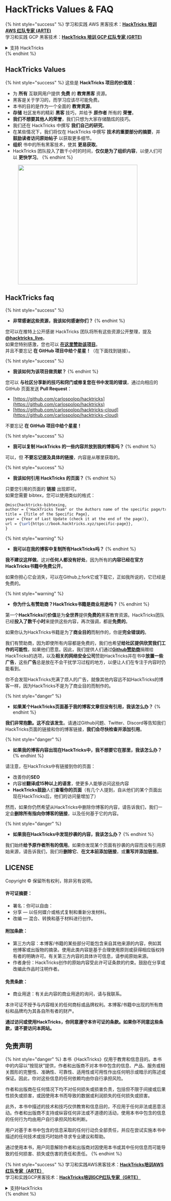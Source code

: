 # HackTricks Values & FAQ

{% hint style="success" %}
学习和实践 AWS 黑客技术：<img src="/.gitbook/assets/arte.png" alt="" data-size="line">[**HackTricks 培训 AWS 红队专家 (ARTE)**](https://training.hacktricks.xyz/courses/arte)<img src="/.gitbook/assets/arte.png" alt="" data-size="line">\
学习和实践 GCP 黑客技术：<img src="/.gitbook/assets/grte.png" alt="" data-size="line">[**HackTricks 培训 GCP 红队专家 (GRTE)**<img src="/.gitbook/assets/grte.png" alt="" data-size="line">](https://training.hacktricks.xyz/courses/grte)

<details>

<summary>支持 HackTricks</summary>

* 查看 [**订阅计划**](https://github.com/sponsors/carlospolop)!
* **加入** 💬 [**Discord 群组**](https://discord.gg/hRep4RUj7f) 或 [**Telegram 群组**](https://t.me/peass) 或 **关注** 我们的 **Twitter** 🐦 [**@hacktricks\_live**](https://twitter.com/hacktricks\_live)**.**
* **通过向** [**HackTricks**](https://github.com/carlospolop/hacktricks) 和 [**HackTricks Cloud**](https://github.com/carlospolop/hacktricks-cloud) GitHub 仓库提交 PR 来分享黑客技巧。

</details>
{% endhint %}

## HackTricks Values

{% hint style="success" %}
这些是 **HackTricks 项目的价值观**：

* 为 **所有** 互联网用户提供 **免费** 的 **教育黑客** 资源。
* 黑客是关于学习的，而学习应该尽可能免费。
* 本书的目的是作为一个全面的 **教育资源**。
* **存储** 社区发布的精彩 **黑客** 技巧，并给予 **原作者** 所有的 **荣誉**。
* **我们不想要其他人的荣誉**，我们只想为大家存储酷炫的技巧。
* 我们还在 HackTricks 中撰写 **我们自己的研究**。
* 在某些情况下，我们将仅在 HackTricks 中撰写 **技术的重要部分的摘要**，并 **鼓励读者访问原始帖子** 以获取更多细节。
* **组织** 书中的所有黑客技术，使其 **更易获取**。
* HackTricks 团队投入了数千小时的时间，**仅仅是为了组织内容**，以便人们可以 **更快学习**。
{% endhint %}

<figure><img src="../.gitbook/assets/hack tricks gif.gif" alt="" width="375"><figcaption></figcaption></figure>

## HackTricks faq

{% hint style="success" %}
* **非常感谢这些资源，我该如何感谢你们？**
{% endhint %}

您可以在推特上公开感谢 HackTricks 团队将所有这些资源公开整理，提及 [**@hacktricks\_live**](https://twitter.com/hacktricks\_live)。\
如果您特别感激，您也可以 [**在这里赞助该项目**](https://github.com/sponsors/carlospolop)。\
并且不要忘记 **在 GitHub 项目中给个星星！**（在下面找到链接）。

{% hint style="success" %}
* **我该如何为该项目做贡献？**
{% endhint %}

您可以 **与社区分享新的技巧和窍门或修复您在书中发现的错误**，通过向相应的 GitHub 页面发送 **Pull Request**：

* [https://github.com/carlospolop/hacktricks](https://github.com/carlospolop/hacktricks)
* [https://github.com/carlospolop/hacktricks-cloud](https://github.com/carlospolop/hacktricks-cloud)

不要忘记 **在 GitHub 项目中给个星星！**

{% hint style="success" %}
* **我可以复制 HackTricks 的一些内容并放到我的博客吗？**
{% endhint %}

可以，但 **不要忘记提及具体的链接**，内容是从哪里获取的。

{% hint style="success" %}
* **我该如何引用 HackTricks 的页面？**
{% endhint %}

只要您引用的页面的 **链接** 出现即可。\
如果您需要 bibtex，您可以使用类似的格式：
```latex
@misc{hacktricks-bibtexing,
author = {"HackTricks Team" or the Authors name of the specific page/trick},
title = {Title of the Specific Page},
year = {Year of Last Update (check it at the end of the page)},
url = {\url{https://book.hacktricks.xyz/specific-page}},
}
```
{% hint style="warning" %}
* **我可以在我的博客中复制所有HackTricks吗？**
{% endhint %}

**我不建议这样做**。这对**任何人都没有好处**，因为所有的**内容已经在官方HackTricks书籍中免费公开**。

如果你担心它会消失，可以在Github上fork它或下载它，正如我所说的，它已经是免费的。

{% hint style="warning" %}
* **你为什么有赞助商？HackTricks书籍是商业用途吗？**
{% endhint %}

第一个**HackTricks**的**价值**是为**全世界**提供**免费的**黑客教育资源。HackTricks团队已经**投入了数千小时**来提供这些内容，再次强调，都是**免费的**。

如果你认为HackTricks书籍是为了**商业目的**而制作的，你是**完全错误的**。

我们有赞助商，因为即使所有内容都是免费的，我们也希望**给社区提供欣赏我们工作的可能性**，如果他们愿意。因此，我们提供人们通过[**Github赞助商**](https://github.com/sponsors/carlospolop)捐赠给HackTricks的选项，以及**相关的网络安全公司**赞助HackTricks并在书中**放置一些广告**，这些**广告**总是放在不会干扰学习过程的地方，以便让人们在专注于内容时仍能看到。

你不会发现HackTricks充满了烦人的广告，就像其他内容远不如HackTricks的博客一样，因为HackTricks不是为了商业目的而制作的。

{% hint style="danger" %}
* **如果某个HackTricks页面基于我的博客文章但没有引用，我该怎么办？**
{% endhint %}

**我们非常抱歉。这不应该发生**。请通过Github问题、Twitter、Discord等告知我们HackTricks页面的链接和你的博客链接，**我们会尽快检查并添加引用**。

{% hint style="danger" %}
* **如果我的博客内容出现在HackTricks中，我不想要它在那里，我该怎么办？**
{% endhint %}

请注意，在HackTricks中有链接到你的页面：

* 改善你的**SEO**
* 内容被**翻译成15种以上的语言**，使更多人能够访问这些内容
* **HackTricks鼓励**人们**查看你的页面**（有几个人提到，自从他们的某个页面出现在HackTricks后，他们的访问量增加了）

然而，如果你仍然希望从HackTricks中删除你博客的内容，请告诉我们，我们一定会**删除所有指向你博客的链接**，以及任何基于它的内容。

{% hint style="danger" %}
* **如果我在HackTricks中发现抄袭的内容，我该怎么办？**
{% endhint %}

我们始终**给予原作者所有的信用**。如果你发现某个页面有抄袭的内容而没有引用原始来源，请告诉我们，我们将**删除它**、**在文本前添加链接**，或**重写并添加链接**。

## LICENSE

Copyright © 保留所有权利，除非另有说明。

#### 许可证摘要：

* 署名：你可以自由：
* 分享 — 以任何媒介或格式复制和重新分发材料。
* 改编 — 混合、转换和基于材料进行创作。

#### 附加条款：

* 第三方内容：本博客/书籍的某些部分可能包含来自其他来源的内容，例如其他博客或出版物的摘录。使用此类内容是基于合理使用原则或获得相应版权持有者的明确许可。有关第三方内容的具体许可信息，请参阅原始来源。
* 作者身份：HackTricks创作的原始内容受此许可证条款的约束。鼓励在分享或改编此作品时注明作者。

#### 免责条款：

* 商业用途：有关此内容的商业用途的询问，请与我联系。

本许可证不授予与内容相关的任何商标或品牌权利。本博客/书籍中出现的所有商标和品牌均为其各自所有者的财产。

**通过访问或使用HackTricks，你同意遵守本许可证的条款。如果你不同意这些条款，请不要访问本网站。**

## **免责声明**

{% hint style="danger" %}
本书《HackTricks》仅用于教育和信息目的。本书中的内容以“按现状”提供，作者和出版商不对本书中包含的信息、产品、服务或相关图形的完整性、准确性、可靠性、适用性或可用性作出任何明示或暗示的陈述或保证。因此，你对这些信息的任何依赖均由你自行承担风险。

作者和出版商在任何情况下均不对任何损失或损害负责，包括但不限于间接或后果性损失或损害，或因使用本书而导致的数据或利润损失的任何损失或损害。

此外，本书中描述的技术和技巧仅供教育和信息目的，不应用于任何非法或恶意活动。作者和出版商不支持或纵容任何非法或不道德的活动，使用本书中包含的信息的任何行为均由用户自行承担风险和判断。

用户对基于本书中包含的信息采取的任何行动负全部责任，并应在尝试实施本书中描述的任何技术或技巧时始终寻求专业建议和帮助。

通过使用本书，用户同意解除作者和出版商对因使用本书或其中任何信息而可能导致的任何损害、损失或伤害的责任和责任。
{% endhint %}

{% hint style="success" %}
学习和实践AWS黑客技术：<img src="/.gitbook/assets/arte.png" alt="" data-size="line">[**HackTricks培训AWS红队专家（ARTE）**](https://training.hacktricks.xyz/courses/arte)<img src="/.gitbook/assets/arte.png" alt="" data-size="line">\
学习和实践GCP黑客技术：<img src="/.gitbook/assets/grte.png" alt="" data-size="line">[**HackTricks培训GCP红队专家（GRTE）**<img src="/.gitbook/assets/grte.png" alt="" data-size="line">](https://training.hacktricks.xyz/courses/grte)

<details>

<summary>支持HackTricks</summary>

* 查看[**订阅计划**](https://github.com/sponsors/carlospolop)!
* **加入** 💬 [**Discord群组**](https://discord.gg/hRep4RUj7f)或[**电报群组**](https://t.me/peass)或**在** **Twitter** 🐦 [**@hacktricks\_live**](https://twitter.com/hacktricks\_live)**上关注我们。**
* **通过向** [**HackTricks**](https://github.com/carlospolop/hacktricks)和[**HackTricks Cloud**](https://github.com/carlospolop/hacktricks-cloud) github仓库提交PR分享黑客技巧。

</details>
{% endhint %}
